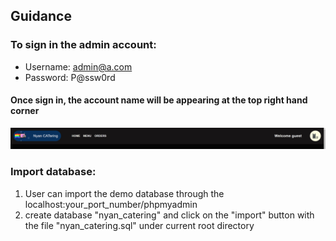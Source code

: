 ## Guidance

### To sign in the admin account:
- Username: admin@a.com
- Password: P@ssw0rd 
#### Once sign in, the account name will be appearing at the top right hand corner
![user signed in](readme_images/sign_in.png)

### Import database:
1. User can import the demo database through the localhost:your_port_number/phpmyadmin
2. create database "nyan_catering" and click on the "import" button with the file "nyan_catering.sql" under current root directory

